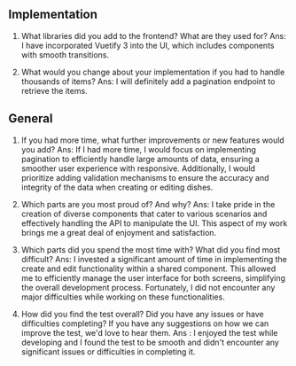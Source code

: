 ## Implementation

1. What libraries did you add to the frontend? What are they used for?
Ans: I have incorporated Vuetify 3 into the UI, which includes components with smooth transitions.

2. What would you change about your implementation if you had to handle thousands of items?
Ans: I will definitely add a pagination endpoint to retrieve the items. 

## General

1. If you had more time, what further improvements or new features would you add?
Ans: If I had more time, I would focus on implementing pagination to efficiently handle large amounts of data, ensuring a smoother user experience with responsive. Additionally, I would prioritize adding validation mechanisms to ensure the accuracy and integrity of the data when creating or editing dishes.

2. Which parts are you most proud of? And why?
Ans: I take pride in the creation of diverse components that cater to various scenarios and effectively handling the API to manipulate the UI. This aspect of my work brings me a great deal of enjoyment and satisfaction.

3. Which parts did you spend the most time with? What did you find most difficult?
Ans: I invested a significant amount of time in implementing the create and edit functionality within a shared component. This allowed me to efficiently manage the user interface for both screens, simplifying the overall development process. Fortunately, I did not encounter any major difficulties while working on these functionalities.

4. How did you find the test overall? Did you have any issues or have difficulties completing? If you have any suggestions on how we can improve the test, we'd love to hear them.
Ans : I enjoyed the test while developing and I found the test to be smooth and didn't encounter any significant issues or difficulties in completing it.
